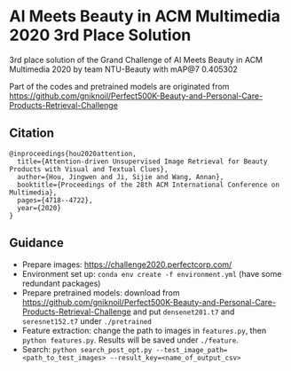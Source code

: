 # AI Meets Beauty in ACM Multimedia 2020 3rd Place Solution
3rd place solution of the Grand Challenge of AI Meets Beauty in ACM Multimedia 2020 by team NTU-Beauty with mAP@7 0.405302

Part of the codes and pretrained models are originated from https://github.com/gniknoil/Perfect500K-Beauty-and-Personal-Care-Products-Retrieval-Challenge

## Citation

```
@inproceedings{hou2020attention,
  title={Attention-driven Unsupervised Image Retrieval for Beauty Products with Visual and Textual Clues},
  author={Hou, Jingwen and Ji, Sijie and Wang, Annan},
  booktitle={Proceedings of the 28th ACM International Conference on Multimedia},
  pages={4718--4722},
  year={2020}
}
```

## Guidance
* Prepare images: https://challenge2020.perfectcorp.com/
* Environment set up: `conda env create -f environment.yml` (have some redundant packages)
* Prepare pretrained models: download from https://github.com/gniknoil/Perfect500K-Beauty-and-Personal-Care-Products-Retrieval-Challenge and put `densenet201.t7` and `seresnet152.t7` under `./pretrained`
* Feature extraction: change the path to images in `features.py`, then `python features.py`. Results will be saved under `./feature`.
* Search: `python search_post_opt.py --test_image_path=<path_to_test_images> --result_key=<name_of_output_csv>`
